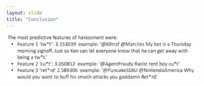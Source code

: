 ```yaml
---
layout: slide
title: "Conclusion"
---
```



![image](https://github.com/tapilab/elevate-osna-harassment/blob/master/docs/_posts/image2.png)  
